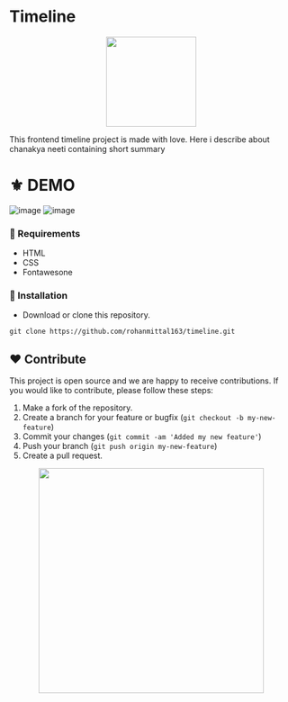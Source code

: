 # Timeline
<p align="center">
  <img src="https://cdn-icons-png.flaticon.com/512/4394/4394571.png" width="160" />
</p>
This frontend timeline project is made with love.
Here i describe about chanakya neeti containing short summary

# ⚜ DEMO

![image](https://user-images.githubusercontent.com/97821844/213651528-bb46b285-f31e-4e33-93a8-5f1f92bfc3b4.png)
![image](https://user-images.githubusercontent.com/97821844/213651586-70431057-a941-41e1-9ff4-34a85ab2cbca.png)


### 📌 Requirements 

- HTML 
- CSS
- Fontawesone

### 🔰 Installation 

- Download or clone this repository.
```
git clone https://github.com/rohanmittal163/timeline.git
```
## ❤ Contribute
This project is open source and we are happy to receive contributions. If you would like to contribute, please follow these steps:

1. Make a fork of the repository.
2. Create a branch for your feature or bugfix (`git checkout -b my-new-feature`)
3. Commit your changes (`git commit -am 'Added my new feature'`)
4. Push your branch (`git push origin my-new-feature`)
5. Create a pull request.

<p align="center">
  <img src="https://user-images.githubusercontent.com/104341274/210186277-0d434bb0-80c0-43a9-b6b0-2e42e18c31a9.png" width="400" />
</p>
